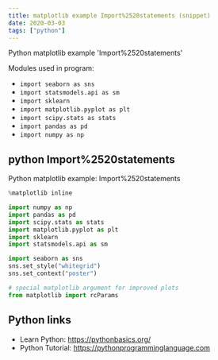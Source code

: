 ```yaml
---
title: matplotlib example Import%2520statements (snippet)
date: 2020-03-03
tags: ["python"]
---
```

Python matplotlib example 'Import%2520statements'


Modules used in program: 
* `import seaborn as sns`
* `import statsmodels.api as sm`
* `import sklearn`
* `import matplotlib.pyplot as plt`
* `import scipy.stats as stats`
* `import pandas as pd`
* `import numpy as np`

## python Import%2520statements

Python matplotlib example: Import%2520statements

```python
%matplotlib inline 

import numpy as np
import pandas as pd
import scipy.stats as stats
import matplotlib.pyplot as plt
import sklearn
import statsmodels.api as sm

import seaborn as sns
sns.set_style("whitegrid")
sns.set_context("poster")

# special matplotlib argument for improved plots
from matplotlib import rcParams

```

## Python links

- Learn Python: https://pythonbasics.org/
- Python Tutorial: https://pythonprogramminglanguage.com
